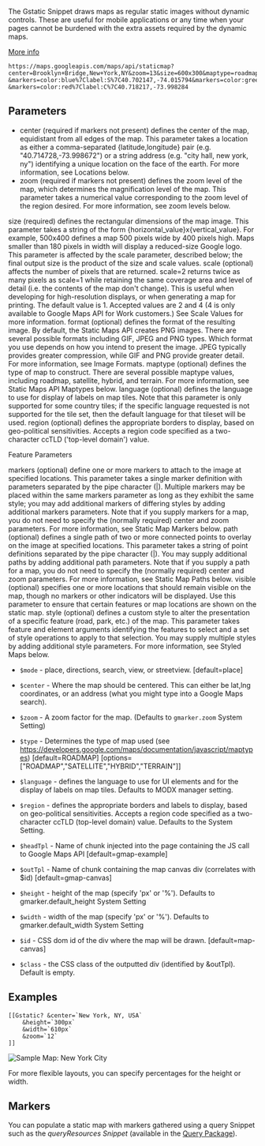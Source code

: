 The Gstatic Snippet draws maps as regular static images without dynamic controls.  These are useful for mobile applications or any time when your pages cannot be burdened with the extra assets required by the dynamic maps.  

[More info](https://developers.google.com/maps/documentation/staticmaps/)

````
https://maps.googleapis.com/maps/api/staticmap?center=Brooklyn+Bridge,New+York,NY&zoom=13&size=600x300&maptype=roadmap
&markers=color:blue%7Clabel:S%7C40.702147,-74.015794&markers=color:green%7Clabel:G%7C40.711614,-74.012318
&markers=color:red%7Clabel:C%7C40.718217,-73.998284
````

##  Parameters


* center (required if markers not present) defines the center of the map, equidistant from all edges of the map. This parameter takes a location as either a comma-separated {latitude,longitude} pair (e.g. "40.714728,-73.998672") or a string address (e.g. "city hall, new york, ny") identifying a unique location on the face of the earth. For more information, see Locations below.
* zoom (required if markers not present) defines the zoom level of the map, which determines the magnification level of the map. This parameter takes a numerical value corresponding to the zoom level of the region desired. For more information, see zoom levels below.


size (required) defines the rectangular dimensions of the map image. This parameter takes a string of the form {horizontal_value}x{vertical_value}. For example, 500x400 defines a map 500 pixels wide by 400 pixels high. Maps smaller than 180 pixels in width will display a reduced-size Google logo. This parameter is affected by the scale parameter, described below; the final output size is the product of the size and scale values.
scale (optional) affects the number of pixels that are returned. scale=2 returns twice as many pixels as scale=1 while retaining the same coverage area and level of detail (i.e. the contents of the map don't change). This is useful when developing for high-resolution displays, or when generating a map for printing. The default value is 1. Accepted values are 2 and 4 (4 is only available to Google Maps API for Work customers.) See Scale Values for more information.
format (optional) defines the format of the resulting image. By default, the Static Maps API creates PNG images. There are several possible formats including GIF, JPEG and PNG types. Which format you use depends on how you intend to present the image. JPEG typically provides greater compression, while GIF and PNG provide greater detail. For more information, see Image Formats.
maptype (optional) defines the type of map to construct. There are several possible maptype values, including roadmap, satellite, hybrid, and terrain. For more information, see Static Maps API Maptypes below.
language (optional) defines the language to use for display of labels on map tiles. Note that this parameter is only supported for some country tiles; if the specific language requested is not supported for the tile set, then the default language for that tileset will be used.
region (optional) defines the appropriate borders to display, based on geo-political sensitivities. Accepts a region code specified as a two-character ccTLD ('top-level domain') value.

Feature Parameters

markers (optional) define one or more markers to attach to the image at specified locations. This parameter takes a single marker definition with parameters separated by the pipe character (|). Multiple markers may be placed within the same markers parameter as long as they exhibit the same style; you may add additional markers of differing styles by adding additional markers parameters. Note that if you supply markers for a map, you do not need to specify the (normally required) center and zoom parameters. For more information, see Static Map Markers below.
path (optional) defines a single path of two or more connected points to overlay on the image at specified locations. This parameter takes a string of point definitions separated by the pipe character (|). You may supply additional paths by adding additional path parameters. Note that if you supply a path for a map, you do not need to specify the (normally required) center and zoom parameters. For more information, see Static Map Paths below.
visible (optional) specifies one or more locations that should remain visible on the map, though no markers or other indicators will be displayed. Use this parameter to ensure that certain features or map locations are shown on the static map.
style (optional) defines a custom style to alter the presentation of a specific feature (road, park, etc.) of the map. This parameter takes feature and element arguments identifying the features to select and a set of style operations to apply to that selection. You may supply multiple styles by adding additional style parameters. For more information, see Styled Maps below.


* `$mode` - place, directions, search, view, or streetview. [default=place]

* `$center` - Where the map should be centered. This can either be lat,lng coordinates, or an address (what you might type into a Google Maps search).
* `$zoom` - A zoom factor for the map. (Defaults to `gmarker.zoom` System Setting)
* `$type` - Determines the type of map used (see https://developers.google.com/maps/documentation/javascript/maptypes) [default=ROADMAP] [options=["ROADMAP","SATELLITE","HYBRID","TERRAIN"]]
* `$language` - defines the language to use for UI elements and for the display of labels on map tiles.  Defaults to MODX manager setting. 
* `$region` - defines the appropriate borders and labels to display, based on geo-political sensitivities. Accepts a region code specified as a two-character ccTLD (top-level domain) value.  Defaults to the System Setting.


* `$headTpl` - Name of chunk injected into the page <head> containing the JS call to Google Maps API [default=gmap-example]
* `$outTpl` - Name of chunk containing the map canvas div (correlates with $id) [default=gmap-canvas]
* `$height` - height of the map (specify 'px' or '%'). Defaults to gmarker.default_height System Setting
* `$width` - width of the map (specify 'px' or '%'). Defaults to gmarker.default_width System Setting

* `$id` - CSS dom id of the div where the map will be drawn. [default=map-canvas]
* `$class` - the CSS class of the outputted div (identified by &outTpl). Default is empty.


## Examples


````
[[Gstatic? &center=`New York, NY, USA` 
    &height=`300px` 
    &width=`610px`
    &zoom=`12`
]]
````

![Sample Map: New York City](http://maps.googleapis.com/maps/api/staticmap?center=40.712784,-74.005941&size=610x300&sensor=true&zoom=12)

For more flexible layouts, you can specify percentages for the height or width.

## Markers

You can populate a static map with markers gathered using a query Snippet such as the *queryResources Snippet* (available in the [Query Package](https://github.com/craftsmancoding/query)).